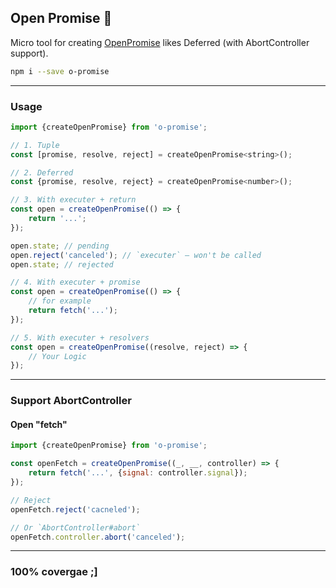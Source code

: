 Open Promise 👐
---------------
Micro tool for creating [OpenPromise](./src/open/promise.ts#L3-L15) likes Deferred (with AbortController support).

```sh
npm i --save o-promise
```

---

### Usage

```js
import {createOpenPromise} from 'o-promise';

// 1. Tuple
const [promise, resolve, reject] = createOpenPromise<string>();

// 2. Deferred
const {promise, resolve, reject} = createOpenPromise<number>();

// 3. With executer + return
const open = createOpenPromise(() => {
	return '...';
});

open.state; // pending
open.reject('canceled'); // `executer` — won't be called
open.state; // rejected

// 4. With executer + promise
const open = createOpenPromise(() => {
	// for example
	return fetch('...');
});

// 5. With executer + resolvers
const open = createOpenPromise((resolve, reject) => {
	// Your Logic
});
```

---

### Support AbortController

#### Open "fetch"

```js
import {createOpenPromise} from 'o-promise';

const openFetch = createOpenPromise((_, __, controller) => {
	return fetch('...', {signal: controller.signal});
});

// Reject
openFetch.reject('cacneled');

// Or `AbortController#abort`
openFetch.controller.abort('canceled');
```

---

### 100% covergae ;]